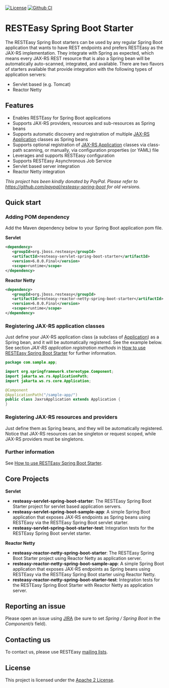[![License](http://img.shields.io/:license-Apache%202-green.svg)](http://www.apache.org/licenses/LICENSE-2.0.txt)
[![Github CI](https://github.com/resteasy/resteasy-spring-boot/actions/workflows/ci.yml/badge.svg)](https://github.com/resteasy/resteasy-spring-boot/actions)

# RESTEasy Spring Boot Starter

The RESTEasy Spring Boot starters can be used by any regular Spring Boot application that wants to have REST endpoints and prefers RESTEasy as the JAX-RS implementation. They integrate with Spring as expected, which means every JAX-RS REST resource that is also a Spring bean will be automatically auto-scanned, integrated, and available. There are two flavors of starters available that provide integration with the following types of application servers:
- Servlet based (e.g. Tomcat)
- Reactor Netty

## Features
* Enables RESTEasy for Spring Boot applications
* Supports JAX-RS providers, resources and sub-resources as Spring beans
* Supports automatic discovery and registration of multiple [JAX-RS Application](http://docs.oracle.com/javaee/7/api/javax/ws/rs/core/Application.html) classes as Spring beans
* Supports optional registration of [JAX-RS Application](http://docs.oracle.com/javaee/7/api/javax/ws/rs/core/Application.html) classes via class-path scanning, or manually, via configuration properties (or YAML) file
* Leverages and supports RESTEasy configuration
* Supports RESTEasy Asynchronous Job Service
* Servlet based server integration
* Reactor Netty integration

*This project has been kindly donated by PayPal. Please refer to https://github.com/paypal/resteasy-spring-boot for old versions.*

## Quick start

### Adding POM dependency
Add the Maven dependency below to your Spring Boot application pom file.<br>

**Servlet**

``` xml
<dependency>
   <groupId>org.jboss.resteasy</groupId>
   <artifactId>resteasy-servlet-spring-boot-starter</artifactId>
   <version>6.0.0.Final</version>
   <scope>runtime</scope>
</dependency>
```

**Reactor Netty**

``` xml
<dependency>
   <groupId>org.jboss.resteasy</groupId>
   <artifactId>resteasy-reactor-netty-spring-boot-starter</artifactId>
   <version>6.0.0.Final</version>
   <scope>runtime</scope>
</dependency>
```

### Registering JAX-RS application classes
Just define your JAX-RS application class (a subclass of [Application](http://docs.oracle.com/javaee/7/api/javax/ws/rs/core/Application.html)) as a Spring bean, and it will be automatically registered. See the example below.
See section _JAX-RS application registration methods_ in [How to use RESTEasy Spring Boot Starter](mds/USAGE.md) for further information.

``` java
package com.sample.app;

import org.springframework.stereotype.Component;
import jakarta.ws.rs.ApplicationPath;
import jakarta.ws.rs.core.Application;

@Component
@ApplicationPath("/sample-app/")
public class JaxrsApplication extends Application {
}
```

### Registering JAX-RS resources and providers
Just define them as Spring beans, and they will be automatically registered.
Notice that JAX-RS resources can be singleton or request scoped, while JAX-RS providers must be singletons.

### Further information
See [How to use RESTEasy Spring Boot Starter](mds/USAGE.md).

## Core Projects

**Servlet**

  - **resteasy-servlet-spring-boot-starter**: The RESTEasy Spring Boot Starter project for servlet based application servers.
  - **resteasy-servlet-spring-boot-sample-app**: A simple Spring Boot application that exposes JAX-RS endpoints as Spring beans using RESTEasy via the RESTEasy Spring Boot servlet starter.
  - **resteasy-servlet-spring-boot-starter-test**: Integration tests for the RESTEasy Spring Boot servlet starter.
  
  
**Reactor Netty**  
  - **resteasy-reactor-netty-spring-boot-starter**: The RESTEasy Spring Boot Starter project using Reactor Netty as application server.
  - **resteasy-reactor-netty-spring-boot-sample-app**: A simple Spring Boot application that exposes JAX-RS endpoints as Spring beans using RESTEasy via the RESTEasy Spring Boot starter using Reactor Netty.
  - **resteasy-reactor-netty-spring-boot-starter-test**: Integration tests for the RESTEasy Spring Boot Starter with Reactor Netty as application server.
  

## Reporting an issue
Please open an issue using [JIRA](https://issues.jboss.org/browse/RESTEASY) (be sure to set *Spring / Spring Boot* in the *Component/s* field).

## Contacting us
To contact us, please use RESTEasy [mailing lists](http://resteasy.jboss.org/mailinglists).

## License
This project is licensed under the [Apache 2 License](License.html).
